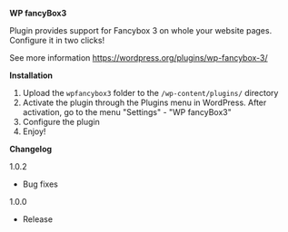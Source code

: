 **WP fancyBox3**

Plugin provides support for Fancybox 3 on whole your website pages. Configure it in two clicks!

See more information https://wordpress.org/plugins/wp-fancybox-3/

**Installation**
1. Upload the `wpfancybox3` folder to the `/wp-content/plugins/` directory
2. Activate the plugin through the Plugins menu in WordPress. After activation, go to the menu "Settings" - "WP fancyBox3"
3. Configure the plugin
4. Enjoy!

**Changelog**

1.0.2
* Bug fixes

1.0.0
* Release